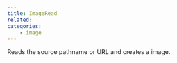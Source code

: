 ```yaml
---
title: ImageRead
related:
categories:
    - image
---
```


Reads the source pathname or URL and creates a image.